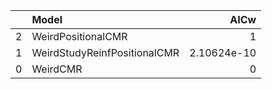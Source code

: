 |    | Model                        |        AICw |
|---:|:-----------------------------|------------:|
|  2 | WeirdPositionalCMR           | 1           |
|  1 | WeirdStudyReinfPositionalCMR | 2.10624e-10 |
|  0 | WeirdCMR                     | 0           |